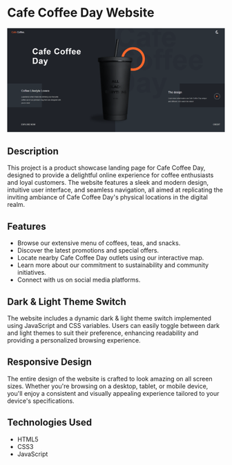 # Cafe Coffee Day Website

![Cafe Coffee Day](DARK.png)

## Description
This project is a product showcase landing page for Cafe Coffee Day, designed to provide a delightful online experience for coffee enthusiasts and loyal customers. The website features a sleek and modern design, intuitive user interface, and seamless navigation, all aimed at replicating the inviting ambiance of Cafe Coffee Day's physical locations in the digital realm.

## Features
- Browse our extensive menu of coffees, teas, and snacks.
- Discover the latest promotions and special offers.
- Locate nearby Cafe Coffee Day outlets using our interactive map.
- Learn more about our commitment to sustainability and community initiatives.
- Connect with us on social media platforms.

## Dark & Light Theme Switch
The website includes a dynamic dark & light theme switch implemented using JavaScript and CSS variables. Users can easily toggle between dark and light themes to suit their preference, enhancing readability and providing a personalized browsing experience.

## Responsive Design
The entire design of the website is crafted to look amazing on all screen sizes. Whether you're browsing on a desktop, tablet, or mobile device, you'll enjoy a consistent and visually appealing experience tailored to your device's specifications.

## Technologies Used
- HTML5
- CSS3
- JavaScript
